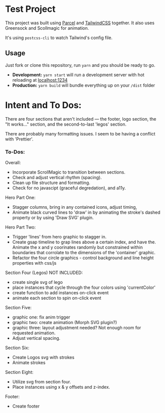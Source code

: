 # Test Project
This project was built using [Parcel](https://parceljs.org/) and [TailwindCSS](https://tailwindcss.com/) together.
It also uses Greensock and Scollmagic for animation.

It's using `postcss-cli` to watch Tailwind's config file.

## Usage

Just fork or clone this repository, run `yarn` and you should be ready to go.

- **Development:**
  `yarn start` will run a development server with hot reloading at <localhost:1234>
- **Production:**
  `yarn build` will bundle everything up on your `/dist` folder

# Intent and To Dos:
There are four sections that aren't included — the footer, logo section, the "It works..." section, and the second-to-last 'legos' section.

There are probably many formatting issues. I seem to be having a conflict with 'Prettier'.

### To-Dos:
Overall:
- Incorporate ScrollMagic to transition between sections.
- Check and adjust vertical rhythm (spacing).
- Clean up file structure and formatting.
- Check for no javascipt (graceful degredation), and a11y.

Hero Part One: 
- Stagger columns, bring in any contained icons, adjust timing,
- Animate black curved lines to 'draw' in by animating the stroke's dashed property or by using 'Draw SVG' plugin.

Hero Part Two: 
- Trigger 'lines' from hero graphic to stagger in. 
- Create gsap timeline to grap lines above a certain index, and have the. Animate the x and y coorinates randomly but constrained within boundaries that corrolate to the dimensions of the 'container' graphic. 
- Refactor the four circle graphics - control background and line height properties with css/js

Section Four (Legos) NOT INCLUDED: 
- create single svg of lego
- place instances that cycle through the four colors using 'currentColor'
- create function to add instances on-click event
- animate each section to spin on-click event

Section Five: 
- graphic one: fix anim trigger 
- graphic two: create animation (Morph SVG plugin?) 
- graphic three: layout adjustment needed? Not enough room for requested animation. 
- Adjust vertical spacing. 


Section Six: 
- Create Logos svg with strokes 
- Animate strokes

Section Eight: 
- Utilize svg from section four.
- Place instances using x & y offsets and z-index.

Footer: 
- Create footer
